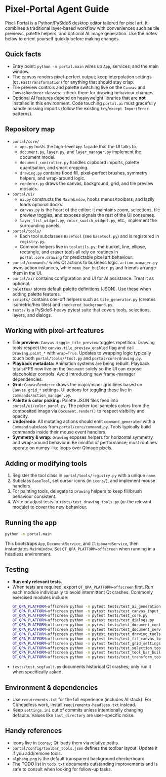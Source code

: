 # Pixel-Portal Agent Guide

Pixel-Portal is a Python/PySide6 desktop editor tailored for pixel art. It combines a traditional
layer-based workflow with conveniences such as tile previews, palette helpers, and optional AI image
generation. Use the notes below to orient yourself quickly before making changes.

## Quick facts
- Entry point: `python -m portal.main` wires up `App`, services, and the main window.
- The canvas renders pixel-perfect output; keep interpolation settings (`Qt.FastTransformation`)
  for anything that should stay crisp.
- Tile preview controls and palette switching live on the `Canvas` and `CanvasRenderer`
  classes—check there for drawing behaviour changes.
- Optional AI features depend on heavyweight libraries that are **not** installed in this
  environment. Code touching `portal.ai` must gracefully handle missing imports (follow the existing
  `try`/`except ImportError` patterns).

## Repository map
- `portal/core/`
  - `app.py` hosts the high-level `App` façade that the UI talks to.
  - `document.py`, `layer.py`, and `layer_manager.py` implement the document model.
  - `document_controller.py` handles clipboard imports, palette quantisation, and smart cropping.
  - `drawing.py` contains flood fill, pixel-perfect brushes, symmetry helpers, and wrap-around logic.
  - `renderer.py` draws the canvas, background, grid, and tile preview mosaics.
- `portal/ui/`
  - `ui.py` constructs the `MainWindow`, hooks menus/toolbars, and lazily loads optional docks.
  - `canvas.py` is the heart of the editor: it maintains zoom, selections, tile preview toggles,
    and exposes signals the rest of the UI consumes.
  - `layer_list_widget.py`, `color_swatch_widget.py`, etc., implement the surrounding panels.
- `portal/tools/`
  - Each tool subclasses `BaseTool` (see `basetool.py`) and is registered in `registry.py`.
  - Common helpers live in `toolutils.py`; the bucket, line, ellipse, rectangle, and eraser tools all
    rely on routines in `portal.core.drawing` for predictable pixel art behaviour.
- `portal/commands/` wires Qt actions to business logic. `action_manager.py` owns action instances,
  while `menu_bar_builder.py` and friends arrange them in the UI.
- `portal/ai/` contains configuration and UI for AI assistance. Treat it as optional.
- `palettes/` stores default palette definitions (JSON). Use these when adding palette features.
- `scripts/` contains one-off helpers such as `tile_generator.py` (creates isometric/hex tiles) and
  `checkered_background.py`.
- `tests/` is a PySide6-heavy pytest suite that covers tools, selections, layers, and dialogs.

## Working with pixel-art features
- **Tile preview:** `Canvas.toggle_tile_preview` toggles repetition. Drawing tools respect the
  `canvas.tile_preview_enabled` flag and call `Drawing.paint_*` with `wrap=True`. Updates to wrapping
  logic typically touch both `portal/tools/*tool.py` and `portal/core/drawing.py`.
- **Playback metadata:** Animation systems are being rebuilt. Playback totals/FPS now live on the
  `Document` solely so the UI can expose placeholder controls. Avoid introducing new frame-manager
  dependencies.
- **Grid:** `CanvasRenderer` draws the major/minor grid lines based on `Canvas.grid_*` settings.
  UI actions for toggling these live in `commands/action_manager.py`.
- **Palette & color picking:** Palette JSON files feed into `portal/ui/color_panel.py`. The picker
  tool samples colors from the composited image via `Document.render()` to respect visibility and
  opacity.
- **Undo/redo:** All mutating actions should emit `command_generated` with a `Command` subclass from
  `portal/core/command.py`. Tools typically build commands inside their mouse event handlers.
- **Symmetry & wrap:** `Drawing` exposes helpers for horizontal symmetry and wrap-around behaviour.
  Be mindful of performance; most routines operate on numpy-like loops over QImage pixels.

## Adding or modifying tools
1. Register the tool class in `portal/tools/registry.py` with a unique `name`.
2. Subclass `BaseTool`, set cursor icons (in `icons/`), and implement mouse handlers.
3. For painting tools, delegate to `Drawing` helpers to keep fill/brush behaviour consistent.
4. Write or adjust tests in `tests/test_drawing_tools.py` (or the relevant module) to cover the new
   behaviour.

## Running the app
```bash
python -m portal.main
```
This bootstraps `App`, `DocumentService`, and `ClipboardService`, then instantiates `MainWindow`.
Set `QT_QPA_PLATFORM=offscreen` when running in a headless environment.

## Testing
- **Run only relevant tests.**
- When tests are required, export `QT_QPA_PLATFORM=offscreen` first. Run each module individually to
  avoid intermittent Qt crashes. Commonly exercised modules include:
  ```bash
  QT_QPA_PLATFORM=offscreen python -m pytest tests/test_ai_generation_size.py
  QT_QPA_PLATFORM=offscreen python -m pytest tests/test_canvas_input_handler.py
  QT_QPA_PLATFORM=offscreen python -m pytest tests/test_core.py
  QT_QPA_PLATFORM=offscreen python -m pytest tests/test_dialogs.py
  QT_QPA_PLATFORM=offscreen python -m pytest tests/test_document_controller_title.py
  QT_QPA_PLATFORM=offscreen python -m pytest tests/test_document_service.py
  QT_QPA_PLATFORM=offscreen python -m pytest tests/test_drawing_tools.py
  QT_QPA_PLATFORM=offscreen python -m pytest tests/test_fit_canvas_to_selection.py
  QT_QPA_PLATFORM=offscreen python -m pytest tests/test_grid_settings.py
  QT_QPA_PLATFORM=offscreen python -m pytest tests/test_selection_tools.py
  QT_QPA_PLATFORM=offscreen python -m pytest tests/test_tool_bar_builder.py
  QT_QPA_PLATFORM=offscreen python -m pytest tests/test_transform_tool.py
  ```
- `tests/test_segfault.py` documents historical Qt crashes; only run it when specifically asked.

## Environment & dependencies
- Use `requirements.txt` for the full experience (includes AI stack). For CI/headless work, install
  `requirements-headless.txt` instead.
- Keep `settings.ini` out of commits unless intentionally changing defaults. Values like
  `last_directory` are user-specific noise.

## Handy references
- Icons live in `icons/`; Qt loads them via relative paths.
- `portal/config/toolbar_tools.json` defines the toolbar layout. Update it if you add/remove tools.
- `alphabg.png` is the default transparent background checkerboard.
- The TODO list in `todo.txt` documents outstanding improvements and is safe to consult when looking
  for follow-up tasks.
